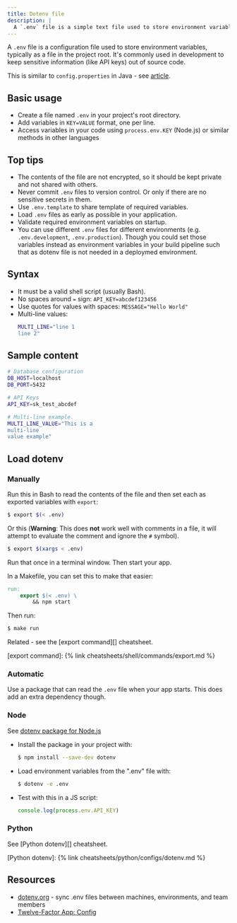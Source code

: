```yaml
---
title: Dotenv file
description: |
  A `.env` file is a simple text file used to store environment variables for an application.
---
```


A `.env` file is a configuration file used to store environment variables, typically as a file in the project root. It's commonly used in development to keep sensitive information (like API keys) out of source code. 

This is similar to `config.properties` in Java - see [article](https://www.baeldung.com/java-properties).


## Basic usage

- Create a file named `.env` in your project's root directory.
- Add variables in `KEY=VALUE` format, one per line. 
- Access variables in your code using `process.env.KEY` (Node.js) or similar methods in other languages

## Top tips

- The contents of the file are not encrypted, so it should be kept private and not shared with others.
- Never commit `.env` files to version control. Or only if there are no sensitive secrets in them.
- Use `.env.template` to share template of required variables.
- Load `.env` files as early as possible in your application.
- Validate required environment variables on startup.
- You can use different `.env` files for different environments (e.g. `.env.development`, `.env.production`). Though you could set those variables instead as environment variables in your build pipeline such that as dotenv file is not needed in a deploymed environment.

## Syntax

- It must be a valid shell script (usually Bash).
- No spaces around `=` sign: `API_KEY=abcdef123456`
- Use quotes for values with spaces: `MESSAGE="Hello World"`
- Multi-line values:
  ```sh
  MULTI_LINE="line 1
  line 2"
  ```

## Sample content

```sh
# Database configuration
DB_HOST=localhost
DB_PORT=5432

# API Keys
API_KEY=sk_test_abcdef

# Multi-line example.
MULTI_LINE_VALUE="This is a
multi-line
value example"
```

## Load dotenv

### Manually

Run this in Bash to read the contents of the file and then set each as exported variables with `export`:

```sh
$ export $(< .env)
```

Or this (**Warning**: This does **not** work well with comments in a file, it will attempt to evaluate the comment and ignore the `#` symbol).

```sh
$ export $(xargs < .env)
```

Run that once in a terminal window. Then start your app.

In a Makefile, you can set this to make that easier:

```Makefile
run:
	export $(< .env) \
		&& npm start
```

Then run:

```sh
$ make run
```

Related - see the [export command][] cheatsheet.

[export command]: {% link cheatsheets/shell/commands/export.md %}

### Automatic

Use a package that can read the `.env` file when your app starts. This does add an extra dependency though.

### Node

See [dotenv package for Node.js](https://www.npmjs.com/package/dotenv)

- Install the package in your project with:
    ```sh
    $ npm install --save-dev dotenv
    ```
- Load environment variables from the ".env" file with:
    ```sh
    $ dotenv -e .env
    ```
- Test with this in a JS script:
    ```js
    console.log(process.env.API_KEY)
    ```
    
### Python

See [Python dotenv][] cheatsheet.

[Python dotenv]: {% link cheatsheets/python/configs/dotenv.md %}

## Resources

- [dotenv.org](https://www.dotenv.org/) - sync .env files between machines, environments, and team members
- [Twelve-Factor App: Config](https://12factor.net/config)

